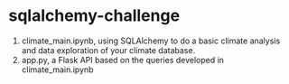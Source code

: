 # sqlalchemy-challenge

1. climate_main.ipynb, using SQLAlchemy to do a basic climate analysis and data exploration of your climate database.
2. app.py, a Flask API based on the queries developed in climate_main.ipynb
